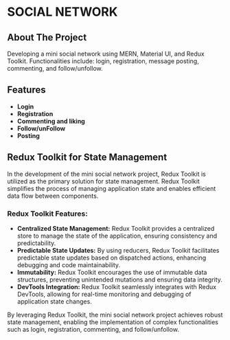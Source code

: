 # SOCIAL NETWORK

## About The Project
Developing a mini social network using MERN, Material UI, and Redux Toolkit. Functionalities include: login, registration, message posting, commenting, and follow/unfollow.

## Features
- **Login**
- **Registration**
- **Commenting and liking**
- **Follow/unFollow**
- **Posting**

## Redux Toolkit for State Management

In the development of the mini social network project, Redux Toolkit is utilized as the primary solution for state management. Redux Toolkit simplifies the process of managing application state and enables efficient data flow between components.

### Redux Toolkit Features:
- **Centralized State Management:** Redux Toolkit provides a centralized store to manage the state of the application, ensuring consistency and predictability.
- **Predictable State Updates:** By using reducers, Redux Toolkit facilitates predictable state updates based on dispatched actions, enhancing debugging and code maintainability.
- **Immutability:** Redux Toolkit encourages the use of immutable data structures, preventing unintended mutations and ensuring data integrity.
- **DevTools Integration:** Redux Toolkit seamlessly integrates with Redux DevTools, allowing for real-time monitoring and debugging of application state changes.

By leveraging Redux Toolkit, the mini social network project achieves robust state management, enabling the implementation of complex functionalities such as login, registration, commenting, and follow/unfollow.


